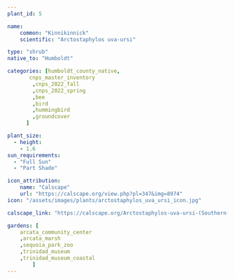 ```yaml
---
plant_id: 5

name: 
    common: "Kinnikinnick" 
    scientific: "Arctostaphylos uva-ursi"   

type: "shrub"
native_to: "Humboldt"

categories: [humboldt_county_native,
       cnps_master_inventory
        ,cnps_2022_fall
        ,cnps_2022_spring
        ,bee
        ,bird
        ,hummingbird 
        ,groundcover
      ]

plant_size:
  - height: 
    - 1.6
sun_requirements:
  - "Full Sun"
  - "Part Shade"

icon_attribution: 
    name: "Calscape"
    url: "https://calscape.org/view.php?pl=347&img=8974"
icon: "/assets/images/plants/arctostaphylos_uva_ursi_icon.jpg"

calscape_link: "https://calscape.org/Arctostaphylos-uva-ursi-(Southern-Kinnikinnick)?srchcr=sc5f503bb4523a4"

gardens: [ 
    arcata_community_center
    ,arcata_marsh
    ,sequoia_park_zoo
    ,trinidad_museum
    ,trinidad_museum_coastal
        ]
---
```


